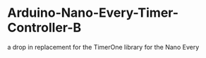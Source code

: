 # Arduino-Nano-Every-Timer-Controller-B
a drop in replacement for the TimerOne library for the Nano Every
